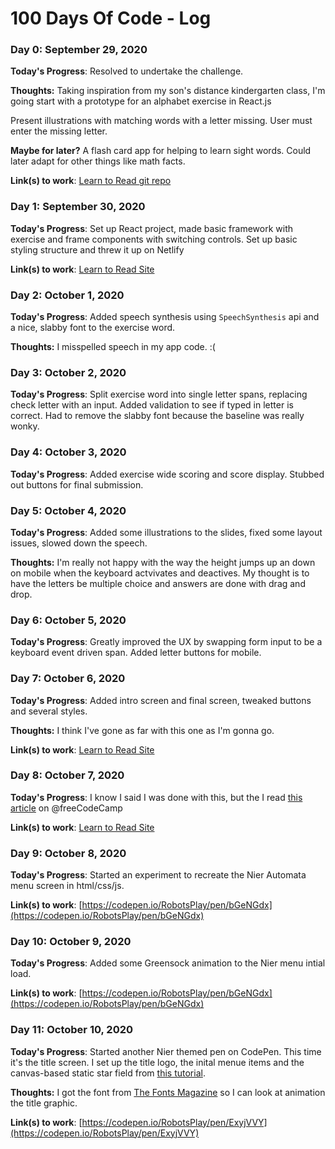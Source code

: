 # 100 Days Of Code - Log

### Day 0: September 29, 2020

**Today's Progress**: Resolved to undertake the challenge.

**Thoughts:** Taking inspiration from my son's distance kindergarten class, I'm going start with a prototype for an alphabet exercise in React.js

Present illustrations with matching words with a letter missing. User must enter the missing letter.

**Maybe for later?** A flash card app for helping to learn sight words. Could later adapt for other things like math facts.

**Link(s) to work**: [Learn to Read git repo](https://github.com/RobotsPlay/learn-to-read)


### Day 1: September 30, 2020

**Today's Progress**: Set up React project, made basic framework with exercise and frame components with switching controls. Set up basic styling structure and threw it up on Netlify

**Link(s) to work**: [Learn to Read Site](https://learn-to-read.johnegraham2.com/)



### Day 2: October 1, 2020

**Today's Progress**: Added speech synthesis using `SpeechSynthesis` api and a nice, slabby font to the exercise word.

**Thoughts:** I misspelled speech in my app code. :(


### Day 3: October 2, 2020

**Today's Progress**: Split exercise word into single letter spans, replacing check letter with an input. Added validation to see if typed in letter is correct. Had to remove the slabby font because the baseline was really wonky.


### Day 4: October 3, 2020

**Today's Progress**: Added exercise wide scoring and score display. Stubbed out buttons for final submission.


### Day 5: October 4, 2020

**Today's Progress**: Added some illustrations to the slides, fixed some layout issues, slowed down the speech.

**Thoughts:** I'm really not happy with the way the height jumps up an down on mobile when the keyboard actvivates and deactives. My thought is to have the letters be multiple choice and answers are done with drag and drop.



### Day 6: October 5, 2020

**Today's Progress**: Greatly improved the UX by swapping form input to be a keyboard event driven span. Added letter buttons for mobile.


### Day 7: October 6, 2020

**Today's Progress**: Added intro screen and final screen, tweaked buttons and several styles.

**Thoughts:** I think I've gone as far with this one as I'm gonna go.

**Link(s) to work**: [Learn to Read Site](https://learn-to-read.johnegraham2.com/)


### Day 8: October 7, 2020

**Today's Progress**: I know I said I was done with this, but the I read [this article](https://freecodecamp.org/news/how-to-add-drag-and-drop-in-react-with-react-beautiful-dnd) on @freeCodeCamp

**Link(s) to work**: [Learn to Read Site](https://learn-to-read.johnegraham2.com/)


### Day 9: October 8, 2020

**Today's Progress**: Started an experiment to recreate the Nier Automata menu screen in html/css/js.

**Link(s) to work**: [https://codepen.io/RobotsPlay/pen/bGeNGdx](https://codepen.io/RobotsPlay/pen/bGeNGdx)


### Day 10: October 9, 2020

**Today's Progress**: Added some Greensock animation to the Nier menu intial load.

**Link(s) to work**: [https://codepen.io/RobotsPlay/pen/bGeNGdx](https://codepen.io/RobotsPlay/pen/bGeNGdx)


### Day 11: October 10, 2020

**Today's Progress**: Started another Nier themed pen on CodePen. This time it's the title screen. I set up the title logo, the inital menue items and the canvas-based static star field from [this tutorial](https://medium.com/better-programming/fun-with-html-canvas-lets-create-a-star-field-a46b0fed5002).

**Thoughts:** I got the font from [The Fonts Magazine](https://thefontsmagazine.com/font/nier-automata-font/#:~:text=The%20Nier%20Automata%20is%20an,released%20on%20March%2017%2C%202017.&text=The%20font%20used%20for%20the,basically%20ITC%20Benguiat%20Book%20Font.) so I can look at animation the title graphic.

**Link(s) to work**: [https://codepen.io/RobotsPlay/pen/ExyjVVY](https://codepen.io/RobotsPlay/pen/ExyjVVY)

